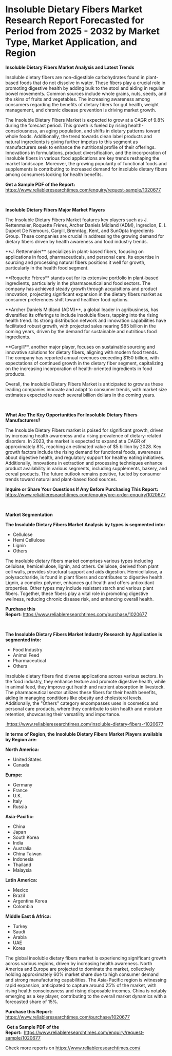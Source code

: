 <p><h1>Insoluble Dietary Fibers Market Research Report Forecasted for Period from 2025 -  2032 by Market Type, Market Application, and Region</h1></p><p><strong>Insoluble Dietary Fibers Market Analysis and Latest Trends</strong></p>
<p><p>Insoluble dietary fibers are non-digestible carbohydrates found in plant-based foods that do not dissolve in water. These fibers play a crucial role in promoting digestive health by adding bulk to the stool and aiding in regular bowel movements. Common sources include whole grains, nuts, seeds, and the skins of fruits and vegetables. The increasing awareness among consumers regarding the benefits of dietary fibers for gut health, weight management, and chronic disease prevention is driving market growth.</p><p>The Insoluble Dietary Fibers Market is expected to grow at a CAGR of 9.8% during the forecast period. This growth is fueled by rising health-consciousness, an aging population, and shifts in dietary patterns toward whole foods. Additionally, the trend towards clean label products and natural ingredients is giving further impetus to this segment as manufacturers seek to enhance the nutritional profile of their offerings. Innovations in formulations, product diversification, and the incorporation of insoluble fibers in various food applications are key trends reshaping the market landscape. Moreover, the growing popularity of functional foods and supplements is contributing to increased demand for insoluble dietary fibers among consumers looking for health benefits.</p></p>
<p><strong>Get a Sample PDF of the Report:&nbsp;</strong> <a href="https://www.reliableresearchtimes.com/enquiry/request-sample/1020677?utm_campaign=3070&utm_medium=2&utm_source=Github&utm_content=ia&utm_term=07042025&utm_id=insoluble-dietary-fibers">https://www.reliableresearchtimes.com/enquiry/request-sample/1020677</a></p>
<p>&nbsp;</p>
<p><strong>Insoluble Dietary Fibers Major Market Players</strong></p>
<p><p>The Insoluble Dietary Fibers Market features key players such as J. Rettenmaier, Roquette Frères, Archer Daniels Midland (ADM), Ingredion, E. I. Dupont De Nemours, Cargill, Brenntag, Kent, and SunOpta Ingredients Group. These companies are crucial in addressing the growing demand for dietary fibers driven by health awareness and food industry trends.</p><p>**J. Rettenmaier** specializes in plant-based fibers, focusing on applications in food, pharmaceuticals, and personal care. Its expertise in sourcing and processing natural fibers positions it well for growth, particularly in the health food segment.</p><p>**Roquette Frères** stands out for its extensive portfolio in plant-based ingredients, particularly in the pharmaceutical and food sectors. The company has achieved steady growth through acquisitions and product innovation, projecting significant expansion in the dietary fibers market as consumer preferences shift toward healthier food options.</p><p>**Archer Daniels Midland (ADM)**, a global leader in agribusiness, has diversified its offerings to include insoluble fibers, tapping into the rising health trend. Its strong distribution network and innovation capabilities have facilitated robust growth, with projected sales nearing $85 billion in the coming years, driven by the demand for sustainable and nutritious food ingredients.</p><p>**Cargill**, another major player, focuses on sustainable sourcing and innovative solutions for dietary fibers, aligning with modern food trends. The company has reported annual revenues exceeding $150 billion, with expectations of continued growth in the dietary fiber segment, capitalizing on the increasing incorporation of health-oriented ingredients in food products.</p><p>Overall, the Insoluble Dietary Fibers Market is anticipated to grow as these leading companies innovate and adapt to consumer trends, with market size estimates expected to reach several billion dollars in the coming years.</p></p>
<p>&nbsp;</p>
<p><strong>What Are The Key Opportunities For Insoluble Dietary Fibers Manufacturers?</strong></p>
<p><p>The Insoluble Dietary Fibers market is poised for significant growth, driven by increasing health awareness and a rising prevalence of dietary-related disorders. In 2023, the market is expected to expand at a CAGR of approximately 8%, reaching an estimated value of $5 billion by 2028. Key growth factors include the rising demand for functional foods, awareness about digestive health, and regulatory support for healthy eating initiatives. Additionally, innovations in extraction and processing techniques enhance product availability in various segments, including supplements, bakery, and cereal products. The future outlook remains positive, fueled by consumer trends toward natural and plant-based food sources.</p></p>
<p><strong>Inquire or Share Your Questions If Any Before Purchasing This Report:</strong> <a href="https://www.reliableresearchtimes.com/enquiry/pre-order-enquiry/1020677?utm_campaign=3070&utm_medium=2&utm_source=Github&utm_content=ia&utm_term=07042025&utm_id=insoluble-dietary-fibers">https://www.reliableresearchtimes.com/enquiry/pre-order-enquiry/1020677</a></p>
<p>&nbsp;</p>
<p><strong>Market Segmentation</strong></p>
<p><strong>The Insoluble Dietary Fibers Market Analysis by types is segmented into:</strong></p>
<p><ul><li>Cellulose</li><li>Hemi Cellulose</li><li>Lignin</li><li>Others</li></ul></p>
<p><p>The insoluble dietary fibers market comprises various types including cellulose, hemicellulose, lignin, and others. Cellulose, derived from plant cell walls, provides structural support and aids digestion. Hemicellulose, a polysaccharide, is found in plant fibers and contributes to digestive health. Lignin, a complex polymer, enhances gut health and offers antioxidant properties. Other types may include resistant starch and various plant fibers. Together, these fibers play a vital role in promoting digestive wellness, reducing chronic disease risk, and enhancing overall health.</p></p>
<p><strong>Purchase this Report:&nbsp;</strong><a href="https://www.reliableresearchtimes.com/purchase/1020677?utm_campaign=3070&utm_medium=2&utm_source=Github&utm_content=ia&utm_term=07042025&utm_id=insoluble-dietary-fibers">https://www.reliableresearchtimes.com/purchase/1020677</a></p>
<p>&nbsp;</p>
<p><strong>The Insoluble Dietary Fibers Market Industry Research by Application is segmented into:</strong></p>
<p><ul><li>Food Industry</li><li>Animal Feed</li><li>Pharmaceutical</li><li>Others</li></ul></p>
<p><p>Insoluble dietary fibers find diverse applications across various sectors. In the food industry, they enhance texture and promote digestive health, while in animal feed, they improve gut health and nutrient absorption in livestock. The pharmaceutical sector utilizes these fibers for their health benefits, aiding in managing conditions like obesity and cholesterol levels. Additionally, the "Others" category encompasses uses in cosmetics and personal care products, where they contribute to skin health and moisture retention, showcasing their versatility and importance.</p></p>
<p><a href="https://www.reliableresearchtimes.com/insoluble-dietary-fibers-r1020677?utm_campaign=3070&utm_medium=2&utm_source=Github&utm_content=ia&utm_term=07042025&utm_id=insoluble-dietary-fibers">&nbsp;https://www.reliableresearchtimes.com/insoluble-dietary-fibers-r1020677</a></p>
<p><strong>In terms of Region, the Insoluble Dietary Fibers Market Players available by Region are:</strong></p>
<p>
    <p> <strong> North America: </strong>
        <ul>
            <li>United States</li>
            <li>Canada</li>
        </ul>
        </p> 
    <p> <strong> Europe: </strong>
        <ul>
            <li>Germany</li>
            <li>France</li>
            <li>U.K.</li>
            <li>Italy</li>
            <li>Russia</li>
        </ul>
        </p> 
    <p> <strong> Asia-Pacific: </strong>
        <ul>
            <li>China</li>
            <li>Japan</li>
            <li>South Korea</li>
            <li>India</li>
            <li>Australia</li>
            <li>China Taiwan</li>
            <li>Indonesia</li>
            <li>Thailand</li>
            <li>Malaysia</li>
        </ul>
        </p> 
    <p> <strong> Latin America: </strong>
        <ul>
            <li>Mexico</li>
            <li>Brazil</li>
            <li>Argentina Korea</li>
            <li>Colombia</li>
        </ul>
        </p> 
    <p> <strong> Middle East & Africa: </strong>
        <ul>
            <li>Turkey</li>
            <li>Saudi</li>
            <li>Arabia</li>
            <li>UAE</li>
            <li>Korea</li>
        </ul>
    </p>
    </p>
<p><p>The global insoluble dietary fibers market is experiencing significant growth across various regions, driven by increasing health awareness. North America and Europe are projected to dominate the market, collectively holding approximately 60% market share due to high consumer demand and strong manufacturing capabilities. The Asia-Pacific region is witnessing rapid expansion, anticipated to capture around 25% of the market, with rising health consciousness and rising disposable incomes. China is notably emerging as a key player, contributing to the overall market dynamics with a forecasted share of 15%.</p></p>
<p><strong>Purchase this Report: </strong><a href="https://www.reliableresearchtimes.com/purchase/1020677?utm_campaign=3070&utm_medium=2&utm_source=Github&utm_content=ia&utm_term=07042025&utm_id=insoluble-dietary-fibers">https://www.reliableresearchtimes.com/purchase/1020677</a></p>
<p>&nbsp;<strong>Get a Sample PDF of the Report:&nbsp;&nbsp;</strong><a href="https://www.reliableresearchtimes.com/enquiry/request-sample/1020677?utm_campaign=3070&utm_medium=2&utm_source=Github&utm_content=ia&utm_term=07042025&utm_id=insoluble-dietary-fibers">https://www.reliableresearchtimes.com/enquiry/request-sample/1020677</a></p>
<p><strong></strong></p>
<p>Check more reports on <a href="https://www.reliableresearchtimes.com/?utm_campaign=3070&utm_medium=2&utm_source=Github&utm_content=ia&utm_term=07042025&utm_id=insoluble-dietary-fibers">https://www.reliableresearchtimes.com/</a></p>